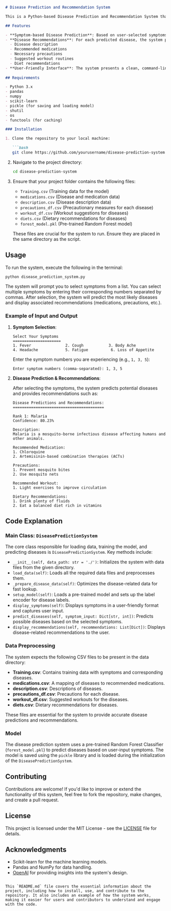
```markdown
# Disease Prediction and Recommendation System

This is a Python-based Disease Prediction and Recommendation System that uses machine learning models to predict possible diseases based on user-selected symptoms. It also provides personalized recommendations for medications, precautions, workouts, and diet plans related to the predicted diseases.

## Features

- **Symptom-based Disease Prediction**: Based on user-selected symptoms, the system predicts potential diseases using a pre-trained Random Forest model.
- **Disease Recommendations**: For each predicted disease, the system provides details such as:
  - Disease description
  - Recommended medications
  - Necessary precautions
  - Suggested workout routines
  - Diet recommendations
- **User-Friendly Interface**: The system presents a clean, command-line-based interface to guide the user in selecting symptoms and viewing recommendations.
  
## Requirements

- Python 3.x
- pandas
- numpy
- scikit-learn
- pickle (for saving and loading model)
- shutil
- os
- functools (for caching)

### Installation

1. Clone the repository to your local machine:

   ```bash
   git clone https://github.com/yourusername/disease-prediction-system.git
   ```

2. Navigate to the project directory:

   ```bash
   cd disease-prediction-system
   ```

3. Ensure that your project folder contains the following files:
   - `Training.csv` (Training data for the model)
   - `medications.csv` (Disease and medication data)
   - `description.csv` (Disease description data)
   - `precautions_df.csv` (Precautionary measures for each disease)
   - `workout_df.csv` (Workout suggestions for diseases)
   - `diets.csv` (Dietary recommendations for diseases)
   - `forest_model.pkl` (Pre-trained Random Forest model)

   These files are crucial for the system to run. Ensure they are placed in the same directory as the script.

## Usage

To run the system, execute the following in the terminal:

```bash
python disease_prediction_system.py
```

The system will prompt you to select symptoms from a list. You can select multiple symptoms by entering their corresponding numbers separated by commas. After selection, the system will predict the most likely diseases and display associated recommendations (medications, precautions, etc.).

### Example of Input and Output

1. **Symptom Selection**:

   ```
   Select Your Symptoms
   =====================
   1. Fever               2. Cough           3. Body Ache
   4. Headache            5. Fatigue          6. Loss of Appetite
   ```

   Enter the symptom numbers you are experiencing (e.g., `1, 3, 5`):

   ```
   Enter symptom numbers (comma-separated): 1, 3, 5
   ```

2. **Disease Prediction & Recommendations**:

   After selecting the symptoms, the system predicts potential diseases and provides recommendations such as:

   ```
   Disease Predictions and Recommendations:
   ========================================

   Rank 1: Malaria
   Confidence: 80.23%
   
   Description:
   Malaria is a mosquito-borne infectious disease affecting humans and other animals.
   
   Recommended Medication:
   1. Chloroquine
   2. Artemisinin-based combination therapies (ACTs)
   
   Precautions:
   1. Prevent mosquito bites
   2. Use mosquito nets
   
   Recommended Workout:
   1. Light exercises to improve circulation
   
   Dietary Recommendations:
   1. Drink plenty of fluids
   2. Eat a balanced diet rich in vitamins
   ```

## Code Explanation

### Main Class: `DiseasePredictionSystem`

The core class responsible for loading data, training the model, and predicting diseases is `DiseasePredictionSystem`. Key methods include:

- `__init__(self, data_path: str = './')`: Initializes the system with data files from the given directory.
- `load_data(self)`: Loads all the required data files and preprocesses them.
- `_prepare_disease_data(self)`: Optimizes the disease-related data for fast lookup.
- `setup_model(self)`: Loads a pre-trained model and sets up the label encoder for disease labels.
- `display_symptoms(self)`: Displays symptoms in a user-friendly format and captures user input.
- `predict_diseases(self, symptom_input: Dict[str, int])`: Predicts possible diseases based on the selected symptoms.
- `display_recommendations(self, recommendations: List[Dict])`: Displays disease-related recommendations to the user.

### Data Preprocessing

The system expects the following CSV files to be present in the data directory:

- **Training.csv**: Contains training data with symptoms and corresponding diseases.
- **medications.csv**: A mapping of diseases to recommended medications.
- **description.csv**: Descriptions of diseases.
- **precautions_df.csv**: Precautions for each disease.
- **workout_df.csv**: Suggested workouts for the diseases.
- **diets.csv**: Dietary recommendations for diseases.

These files are essential for the system to provide accurate disease predictions and recommendations.

### Model

The disease prediction system uses a pre-trained Random Forest Classifier (`forest_model.pkl`) to predict diseases based on user-input symptoms. The model is saved using the `pickle` library and is loaded during the initialization of the `DiseasePredictionSystem`.

## Contributing

Contributions are welcome! If you'd like to improve or extend the functionality of this system, feel free to fork the repository, make changes, and create a pull request.

## License

This project is licensed under the MIT License - see the [LICENSE](LICENSE) file for details.

## Acknowledgments

- Scikit-learn for the machine learning models.
- Pandas and NumPy for data handling.
- [OpenAI](https://openai.com) for providing insights into the system's design.

```

This `README.md` file covers the essential information about the project, including how to install, use, and contribute to the repository. It also includes an example of how the system works, making it easier for users and contributors to understand and engage with the code.
